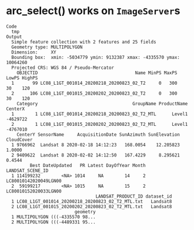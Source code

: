 # arc_select() works on `ImageServer`s

    Code
      tmp
    Output
      Simple feature collection with 2 features and 25 fields
      Geometry type: MULTIPOLYGON
      Dimension:     XY
      Bounding box:  xmin: -5034779 ymin: 9132387 xmax: -4335570 ymax: 10064260
      Projected CRS: WGS 84 / Pseudo-Mercator
        OBJECTID                                     Name MinPS MaxPS LowPS HighPS
      1       99 LC08_L1GT_001014_20200218_20200823_02_T2     0   300    30    120
      2      106 LC08_L1GT_001015_20200202_20200823_02_T2     0   300    30    120
        Category                                    GroupName ProductName  CenterX
      1        1 LC08_L1GT_001014_20200218_20200823_02_T2_MTL      Level1 -4629722
      2        1 LC08_L1GT_001015_20200202_20200823_02_T2_MTL      Level1 -4767010
        CenterY SensorName     AcquisitionDate SunAzimuth SunElevation CloudCover
      1 9766962  Landsat 8 2020-02-18 14:12:23   168.0054    12.205823     1.0000
      2 9409622  Landsat 8 2020-02-02 14:12:50   167.4229     8.295621     0.4544
             Best DateUpdated   PR Latest DayOfYear Month      LANDSAT_SCENE_ID
      1 114199232        <NA> 1014     NA        14     2 LC80010142020049LGN00
      2  59199217        <NA> 1015     NA        15     2 LC80010152020033LGN00
                                      LANDSAT_PRODUCT_ID dataset_id
      1 LC08_L1GT_001014_20200218_20200823_02_T2_MTL.txt   Landsat8
      2 LC08_L1GT_001015_20200202_20200823_02_T2_MTL.txt   Landsat8
                              geometry
      1 MULTIPOLYGON (((-4335570 98...
      2 MULTIPOLYGON (((-4489331 95...

